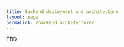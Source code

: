 ```yaml
---
title: Backend deployment and architecture
layout: page
permalink: /backend_architecture/
---
```


TBD
